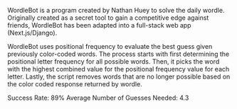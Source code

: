 WordleBot is a program created by Nathan Huey to solve the daily wordle. Originally created as a secret tool to gain a competitive edge against friends, WordleBot has been adapted into a full-stack web app (Next.js/Django).

WordleBot uses positional frequency to evaluate the best guess given previously color-coded words. The process starts with first determining the positional letter frequency for all possible words. Then, it picks the word with the highest combined value for the positional frequency value for each letter. Lastly, the script removes words that are no longer possible based on the color coded response returned by wordle.

Success Rate: 89%
Average Number of Guesses Needed: 4.3
